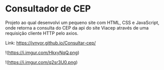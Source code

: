 # Consultador de CEP

Projeto ao qual desenvolvi um pequeno site com HTML, CSS e JavaScript, onde retorna a consulta do CEP da api do site Viacep através de uma requisição cliente HTTP pelo axios.

Link: https://jvnyor.github.io/Consultar-cep/

!(https://i.imgur.com/HkxyNqQ.png)

!(https://i.imgur.com/q2sr3U0.png)
